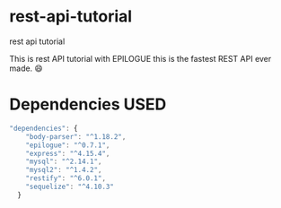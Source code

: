 # rest-api-tutorial
rest api tutorial

This is rest API tutorial with EPILOGUE this is the fastest REST API ever made. :smile:

# Dependencies USED

```js
"dependencies": {
    "body-parser": "^1.18.2",
    "epilogue": "^0.7.1",
    "express": "^4.15.4",
    "mysql": "^2.14.1",
    "mysql2": "^1.4.2",
    "restify": "^6.0.1",
    "sequelize": "^4.10.3"
  }
```

